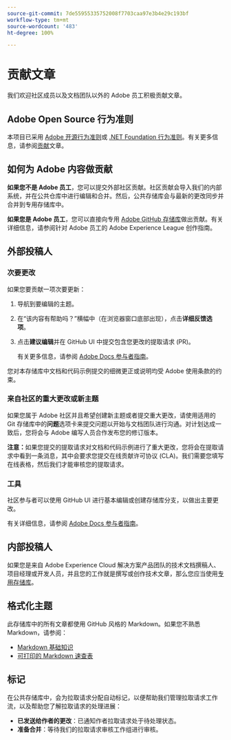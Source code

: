 ```yaml
---
source-git-commit: 7de55955335752008f7703caa97e3b4e29c193bf
workflow-type: tm+mt
source-wordcount: '483'
ht-degree: 100%

---
```

# 贡献文章

我们欢迎社区成员以及文档团队以外的 Adobe 员工积极贡献文章。

## Adobe Open Source 行为准则

本项目已采用 [Adobe 开源行为准则](code-of-conduct.md)或 [.NET Foundation 行为准则](https://dotnetfoundation.org/code-of-conduct)。有关更多信息，请参阅[贡献](contributing.md)文章。

## 如何为 Adobe 内容做贡献

**如果您不是 Adobe 员工**，您可以提交外部社区贡献。社区贡献会导入我们的内部系统，并在公共仓库中进行编辑和合并。然后，公共存储库会与最新的更改同步并合并到专用存储库中。

**如果您是 Adobe 员工**，您可以直接向专用 [Adobe GitHub 存储库](https://git.corp.adobe.com/AdobeDocs/)做出贡献。有关详细信息，请参阅针对 Adobe 员工的 Adobe Experience League 创作指南。

## 外部投稿人

### 次要更改

如果您要贡献一项次要更新：

1. 导航到要编辑的主题。
1. 在“该内容有帮助吗？”横幅中（在浏览器窗口底部出现），点击&#x200B;**详细反馈选项**。
1. 点击&#x200B;**建议编辑**&#x200B;并在 GitHub UI 中提交包含您更改的提取请求 (PR)。

   有关更多信息，请参阅 [Adobe Docs 参与者指南](https://experienceleague.adobe.com/docs/contributor/contributor-guide/introduction.html?lang=zh-Hans)。

您对本存储库中文档和代码示例提交的细微更正或说明均受 Adobe 使用条款的约束。

### 来自社区的重大更改或新主题

如果您属于 Adobe 社区并且希望创建新主题或者提交重大更改，请使用适用的 Git 存储库中的&#x200B;**问题**&#x200B;选项卡来提交问题以开始与文档团队进行沟通。对计划达成一致后，您将会与 Adobe 编写人员合作发布您的修订版本。

**注意：**&#x200B;如果您提交的提取请求对文档和代码示例进行了重大更改，您将会在提取请求中看到一条消息，其中会要求您提交在线贡献许可协议 (CLA)。我们需要您填写在线表格，然后我们才能审核您的提取请求。

### 工具

社区参与者可以使用 GitHub UI 进行基本编辑或创建存储库分支，以做出主要更改。

有关详细信息，请参阅 [Adobe Docs 参与者指南](https://experienceleague.adobe.com/docs/contributor/contributor-guide/introduction.html?lang=zh-Hans)。

## 内部投稿人

如果您是来自 Adobe Experience Cloud 解决方案产品团队的技术文档撰稿人、项目经理或开发人员，并且您的工作就是撰写或创作技术文章，那么您应当使用[专用存储库](https://git.corp.adobe.com/AdobeDocs)。

## 格式化主题

此存储库中的所有文章都使用 GitHub 风格的 Markdown。如果您不熟悉 Markdown，请参阅：

* [Markdown 基础知识](https://help.github.com/articles/getting-started-with-writing-and-formatting-on-github/)
* [可打印的 Markdown 速查表](https://guides.github.com/pdfs/markdown-cheatsheet-online.pdf)

## 标记

在公共存储库中，会为拉取请求分配自动标记，以便帮助我们管理拉取请求工作流，以及帮助您了解拉取请求的处理进展：

* **已发送给作者的更改**：已通知作者拉取请求处于待处理状态。
* **准备合并**：等待我们的拉取请求审核工作组进行审核。
